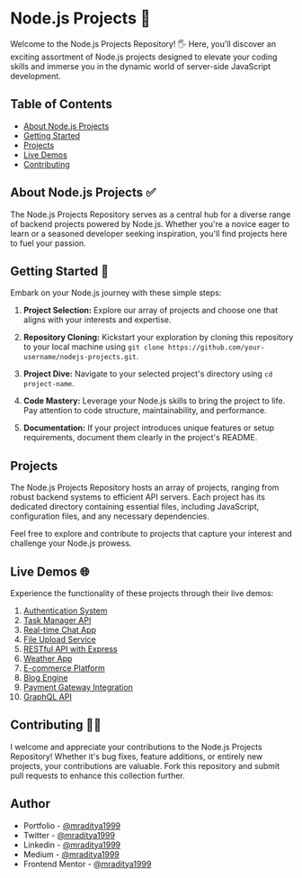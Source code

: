 # Node.js Projects 🚀

Welcome to the Node.js Projects Repository! 🖐️ Here, you'll discover an exciting assortment of Node.js projects designed to elevate your coding skills and immerse you in the dynamic world of server-side JavaScript development.

## Table of Contents

- [About Node.js Projects](#about-nodejs-projects)
- [Getting Started](#getting-started)
- [Projects](#projects)
- [Live Demos](#live-demos)
- [Contributing](#contributing)

## About Node.js Projects ✅

The Node.js Projects Repository serves as a central hub for a diverse range of backend projects powered by Node.js. Whether you're a novice eager to learn or a seasoned developer seeking inspiration, you'll find projects here to fuel your passion.

## Getting Started 📝

Embark on your Node.js journey with these simple steps:

1. **Project Selection:** Explore our array of projects and choose one that aligns with your interests and expertise.

2. **Repository Cloning:** Kickstart your exploration by cloning this repository to your local machine using `git clone https://github.com/your-username/nodejs-projects.git`.

3. **Project Dive:** Navigate to your selected project's directory using `cd project-name`.

4. **Code Mastery:** Leverage your Node.js skills to bring the project to life. Pay attention to code structure, maintainability, and performance.

5. **Documentation:** If your project introduces unique features or setup requirements, document them clearly in the project's README.

## Projects

The Node.js Projects Repository hosts an array of projects, ranging from robust backend systems to efficient API servers. Each project has its dedicated directory containing essential files, including JavaScript, configuration files, and any necessary dependencies.

Feel free to explore and contribute to projects that capture your interest and challenge your Node.js prowess.

## Live Demos 🌐

Experience the functionality of these projects through their live demos:

1. [Authentication System](https://nodejs-01-auth-system.herokuapp.com)
2. [Task Manager API](https://nodejs-02-task-manager-api.herokuapp.com)
3. [Real-time Chat App](https://nodejs-03-realtime-chat.herokuapp.com)
4. [File Upload Service](https://nodejs-04-file-upload.herokuapp.com)
5. [RESTful API with Express](https://nodejs-05-restful-api.herokuapp.com")
6. [Weather App](https://nodejs-06-weather-app.herokuapp.com)
7. [E-commerce Platform](https://nodejs-07-ecommerce-platform.herokuapp.com)
8. [Blog Engine](https://nodejs-08-blog-engine.herokuapp.com)
9. [Payment Gateway Integration](https://nodejs-09-payment-gateway.herokuapp.com)
10. [GraphQL API](https://nodejs-10-graphql-api.herokuapp.com)

## Contributing 🥳🎉

I welcome and appreciate your contributions to the Node.js Projects Repository! Whether it's bug fixes, feature additions, or entirely new projects, your contributions are valuable. Fork this repository and submit pull requests to enhance this collection further.

## Author

- Portfolio - [@mraditya1999](https://www.adityayadav.live)
- Twitter - [@mraditya1999](https://twitter.com/mraditya1999)
- Linkedin - [@mraditya1999](https://www.linkedin.com/in/mraditya1999/)
- Medium - [@mraditya1999](https://medium.com/@mraditya1999)
- Frontend Mentor - [@mraditya1999](https://www.frontendmentor.io/profile/Aditya-oss-creator)
